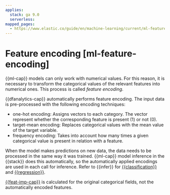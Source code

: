 ```yaml
---
applies:
  stack: ga 9.0
  serverless:
mapped_pages:
  - https://www.elastic.co/guide/en/machine-learning/current/ml-feature-encoding.html
---
```


# Feature encoding [ml-feature-encoding]

{{ml-cap}} models can only work with numerical values. For this reason, it is necessary to transform the categorical values of the relevant features into numerical ones. This process is called *feature encoding*.

{{dfanalytics-cap}} automatically performs feature encoding. The input data is pre-processed with the following encoding techniques:

* one-hot encoding: Assigns vectors to each category. The vector represent whether the corresponding feature is present (1) or not (0).
* target-mean encoding: Replaces categorical values with the mean value of the target variable.
* frequency encoding: Takes into account how many times a given categorical value is present in relation with a feature.

When the model makes predictions on new data, the data needs to be processed in the same way it was trained. {{ml-cap}} model inference in the {{stack}} does this automatically, so the automatically applied encodings are used in each call for inference. Refer to {{infer}} for [{{classification}}](ml-dfa-classification.md#ml-inference-class) and [{{regression}}](ml-dfa-regression.md#ml-inference-reg).

[{{feat-imp-cap}}](ml-feature-importance.md) is calculated for the original categorical fields, not the automatically encoded features.
